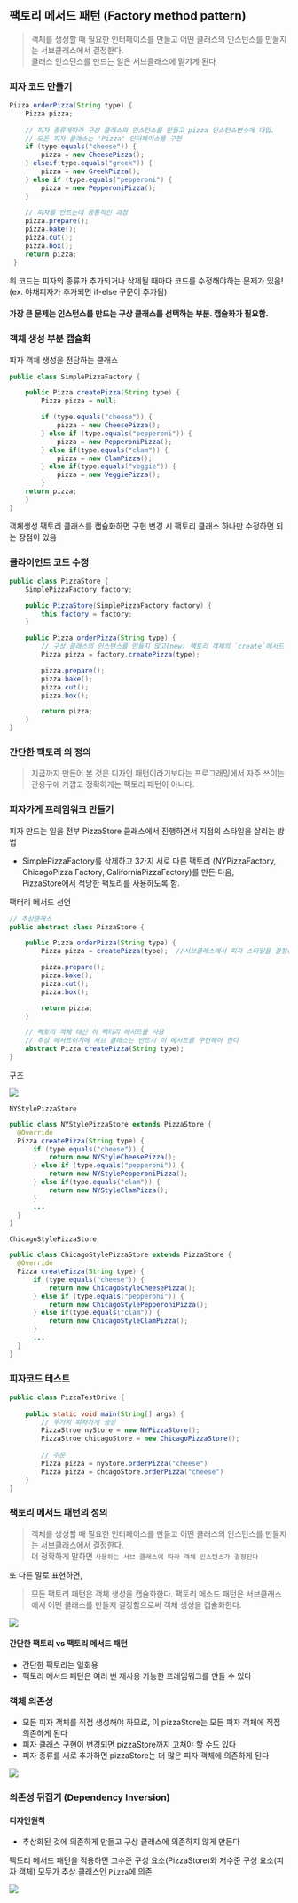 ## 팩토리 메서드 패턴 (Factory method pattern)

>객체를 생성할 때 필요한 인터페이스를 만들고 어떤 클래스의 인스턴스를 만들지는 서브클래스에서 결정한다.  
클래스 인스턴스를 만드는 일은 서브클래스에 맡기게 된다

### 피자 코드 만들기 

```java
Pizza orderPizza(String type) {
    Pizza pizza;
    
    // 피자 종류에따라 구상 클래스의 인스턴스를 만들고 pizza 인스턴스변수에 대입.
    // 모든 피자 클래스는 'Pizza' 인터페이스를 구현
    if (type.equals("cheese")) {
        pizza = new CheesePizza(); 
    } elseif(type.equals("greek")) {
        pizza = new GreekPizza(); 
    } else if (type.equals("pepperoni") { 
        pizza = new PepperoniPizza();
    }
    
    // 피자를 만드는데 공통적인 과정
    pizza.prepare();
    pizza.bake();
    pizza.cut();
    pizza.box();
    return pizza;
 }
```
위 코드는 피자의 종류가 추가되거나 삭제될 때마다 코드를 수정해야하는 문제가 있음! (ex. 야채피자가 추가되면 if-else 구문이 추가됨)
#### 가장 큰 문제는 인스턴스를 만드는 구상 클래스를 선택하는 부분. 캡슐화가 필요함.

### 객체 생성 부분 캡슐화

피자 객체 생성을 전담하는 클래스
```java
public class SimplePizzaFactory {

    public Pizza createPizza(String type) {
        Pizza pizza = null;

        if (type.equals("cheese")) {
            pizza = new CheesePizza();
        } else if (type.equals("pepperoni")) {
            pizza = new PepperoniPizza();
        } else if(type.equals("clam")) {
            pizza = new ClamPizza();
        } else if(type.equals("veggie")) {
            pizza = new VeggiePizza();
        }
    return pizza;
    }
}
```
객체생성 팩토리 클래스를 캡슐화하면 구현 변경 시 팩토리 클래스 하나만 수정하면 되는 장점이 있음

### 클라이언트 코드 수정
```java
public class PizzaStore {
    SimplePizzaFactory factory;

    public PizzaStore(SimplePizzaFactory factory) {
        this.factory = factory;
    }

    public Pizza orderPizza(String type) {
        // 구상 클래스의 인스턴스를 만들지 않고(new) 팩토리 객체의 `create`메서드 사용
        Pizza pizza = factory.createPizza(type);

        pizza.prepare();
        pizza.bake();
        pizza.cut();
        pizza.box();

        return pizza;
    }
}
```

### 간단한 팩토리 의 정의
>지금까지 만든어 본 것은 디자인 패턴이라기보다는 프로그래밍에서 자주 쓰이는 관용구에 가깝고 정확하게는 팩토리 패턴이 아니다.

### 피자가게 프레임워크 만들기

피자 만드는 일을 전부 PizzaStore 클래스에서 진행하면서 지점의 스타일을 살리는 방법

- SimplePizzaFactory를 삭제하고 3가지 서로 다른 팩토리 (NYPizzaFactory, ChicagoPizza Factory, CaliforniaPizzaFactory)를 만든 다음,  
PizzaStore에서 적당한 팩토리를 사용하도록 함.

팩터리 메서드 선언
```java
// 추상클래스
public abstract class PizzaStore {

    public Pizza orderPizza(String type) {
        Pizza pizza = createPizza(type);  //서브클래스에서 피자 스타일을 결정(뉴욕, 시카고, 캘리포니아)

        pizza.prepare();
        pizza.bake();
        pizza.cut();
        pizza.box();

        return pizza;
    }

    // 팩토리 객체 대신 이 팩터리 메서드를 사용
    // 추상 메서드이기에 서브 클래스는 반드시 이 메서드를 구현해야 한다
    abstract Pizza createPizza(String type); 
}
```

구조

![](https://img1.daumcdn.net/thumb/R1280x0/?scode=mtistory2&fname=https%3A%2F%2Fblog.kakaocdn.net%2Fdn%2FcXZnaY%2FbtrCmeuWhnW%2FhXmXRGeLC4kgIu4xjccklK%2Fimg.png)

`NYStylePizzaStore`
```java
public class NYStylePizzaStore extends PizzaStore {
  @Override
  Pizza createPizza(String type) {
      if (type.equals("cheese")) {
          return new NYStyleCheesePizza();
      } else if (type.equals("pepperoni")) {
          return new NYStylePepperoniPizza();
      } else if(type.equals("clam")) {
          return new NYStyleClamPizza();
      } 
      ...
  }
}
```

`ChicagoStylePizzaStore`
```java
public class ChicagoStylePizzaStore extends PizzaStore {
  @Override
  Pizza createPizza(String type) {
      if (type.equals("cheese")) {
          return new ChicagoStyleCheesePizza();
      } else if (type.equals("pepperoni")) {
          return new ChicagoStylePepperoniPizza();
      } else if(type.equals("clam")) {
          return new ChicagoStyleClamPizza();
      }
      ...
  }
}
```

### 피자코드 테스트
```java
public class PizzaTestDrive {
    
    public static void main(String[] args) {
        // 두가지 피자가게 생성
        PizzaStroe nyStore = new NYPizzaStore();
        PizzaStroe chicagoStore = new ChicagoPizzaStore();
    
        // 주문
        Pizza pizza = nyStore.orderPizza("cheese")
        Pizza pizza = chcagoStore.orderPizza("cheese")
    }
}
```

### 팩토리 메서드 패턴의 정의

>객체를 생성할 때 필요한 인터페이스를 만들고 어떤 클래스의 인스턴스를 만들지는 서브클래스에서 결정한다.  
더 정확하게 말하면 `사용하는 서브 클래스에 따라 객체 인스턴스가 결정된다`

또 다른 말로 표현하면,
>모든 팩토리 패턴은 객체 생성을 캡슐화한다. 팩토리 메소드 패턴은 서브클래스에서 어떤 클래스를 만들지 결정함으로써 객체 생성을 캡슐화한다.

![](https://t1.daumcdn.net/cfile/tistory/2360FB3F5378D4011A)


#### 간단한 팩토리 vs 팩토리 메서드 패턴
- 간단한 팩토리는 일회용
- 팩토리 메서드 패턴은 여러 번 재사용 가능한 프레임워크를 만들 수 있다

### 객체 의존성

- 모든 피자 객체를 직접 생성해야 하므로, 이 pizzaStore는 모든 피자 객체에 직접 의존하게 된다
- 피자 클래스 구현이 변경되면 pizzaStore까지 고쳐야 할 수도 있다
- 피자 종류를 새로 추가하면 pizzaStore는 더 많은 피자 객체에 의존하게 된다

![](https://velog.velcdn.com/images/ybell1028/post/15391ab5-fd96-4195-bf39-3c9c797616c5/image.png)

### 의존성 뒤집기 (Dependency Inversion)

#### 디자인원칙 
- 추상화된 것에 의존하게 만들고 구상 클래스에 의존하지 않게 만든다

팩토리 메서드 패턴을 적용하면 고수준 구성 요소(PizzaStore)와 저수준 구성 요소(피자 객체) 모두가 추상 클래스인 `Pizza`에 의존

![](https://velog.velcdn.com/images/ybell1028/post/dba8dfc8-bc3b-4f82-8ae5-d43b62d51142/image.png)






